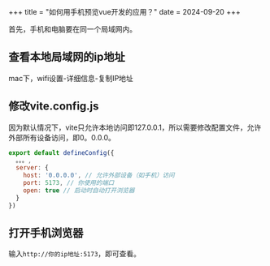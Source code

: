 +++
title = "如何用手机预览vue开发的应用？"
date = 2024-09-20
+++

首先，手机和电脑要在同一个局域网内。

## 查看本地局域网的ip地址
mac下，wifi设置-详细信息-复制IP地址

## 修改vite.config.js
因为默认情况下，vite只允许本地访问即127.0.0.1，所以需要修改配置文件，允许外部所有设备访问，即0。0.0.0。
```javascript
export default defineConfig({
  。。。,
  server: {
    host: '0.0.0.0', // 允许外部设备（如手机）访问
    port: 5173, // 你使用的端口
    open: true // 启动时自动打开浏览器
  }
})
```

## 打开手机浏览器
输入`http://你的ip地址:5173`，即可查看。